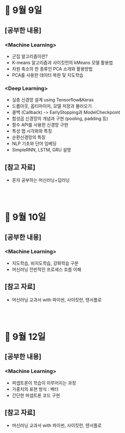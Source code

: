 # 📝 9월 9일
## \[공부한 내용\]
### \<Machine Learning\>
- 군집 알고리즘이란?
- K-means 알고리즘과 사이킷런의 kMeans 모델 활용법
- 차원 축소의 한 종류인 PCA 소개와 활용방법
- PCA를 사용한 데이터 복원 및 지도학습

### \<Deep Learning\>
- 심층 신경망 설계 using Tensorflow&Keras
- 드롭아웃, 옵티마이저, 모델 저장과 불러오기
- 콜백 \(Callback\) -> EarlyStopping과 ModelCheckpoint
- 합성곱 신경망의 개념과 구현 \(pooling, padding 등\)
- 함수 API를 사용한 신경망 구현
- 특성 맵 시각화와 특징
- 순환신경망의 특징
- NLP 기초와 단어 임베딩
- SimpleRNN, LSTM, GRU 설명

## \[참고 자료\]
- 혼자 공부하는 머신러닝+딥러닝

<br></br>

# 📝 9월 10일
## \[공부한 내용\]
### \<Machine Learning\>
- 지도학습, 비지도학습, 강화학습 구분
- 머신러닝 전반적인 프로세스 흐름 이해

## \[참고 자료\]
- 머신러닝 교과서 with 파이썬, 사이킷런, 텐서플로

<br></br>


# 📝 9월 12일
## \[공부한 내용\]
### \<Machine Learning\>
- 퍼셉트론이 학습이 이루어지는 과정
- 가중치의 표현 방식 : 벡터
- 간단한 퍼셉트론 코드 구현

## \[참고 자료\]
- 머신러닝 교과서 with 파이썬, 사이킷런, 텐서플로

<br></br>
